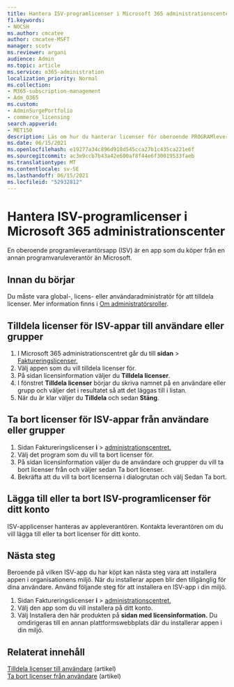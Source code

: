 ```yaml
---
title: Hantera ISV-programlicenser i Microsoft 365 administrationscenter
f1.keywords:
- NOCSH
ms.author: cmcatee
author: cmcatee-MSFT
manager: scotv
ms.reviewer: argani
audience: Admin
ms.topic: article
ms.service: o365-administration
localization_priority: Normal
ms.collection:
- M365-subscription-management
- Adm_O365
ms.custom:
- AdminSurgePortfolio
- commerce_licensing
search.appverid:
- MET150
description: Läs om hur du hanterar licenser för oberoende PROGRAMleverantörer (ISV) i Microsoft 365 administrationscentret.
ms.date: 06/15/2021
ms.openlocfilehash: e19277a34c896d918d545cca27b1c435ca221e6f
ms.sourcegitcommit: ac3e9ccb7b43a42e600af8f44e6f30019533faeb
ms.translationtype: MT
ms.contentlocale: sv-SE
ms.lasthandoff: 06/15/2021
ms.locfileid: "52932812"
---
```

# <a name="manage-isv-app-licenses-in-the-microsoft-365-admin-center"></a>Hantera ISV-programlicenser i Microsoft 365 administrationscenter

En oberoende programleverantörsapp (ISV) är en app som du köper från en annan programvaruleverantör än Microsoft.

## <a name="before-you-begin"></a>Innan du börjar

Du måste vara global-, licens- eller användaradministratör för att tilldela licenser. Mer information finns i [Om administratörsroller](../../admin/add-users/about-admin-roles.md).

## <a name="assign-isv-app-licenses-to-users-or-groups"></a>Tilldela licenser för ISV-appar till användare eller grupper

1. I Microsoft 365 administrationscentret går du till **sidan**  >  <a href="https://go.microsoft.com/fwlink/p/?linkid=842264" target="_blank">Faktureringslicenser.</a>
2. Välj appen som du vill tilldela licenser för.
3. På sidan licensinformation väljer du **Tilldela licenser**.
4. I fönstret **Tilldela licenser** börjar du skriva namnet på en användare eller grupp och väljer det i resultatet så att det läggas till i listan.
5. När du är klar väljer du **Tilldela** och sedan **Stäng**.

## <a name="unassign-isv-app-licenses-from-users-or-groups"></a>Ta bort licenser för ISV-appar från användare eller grupper

1. Sidan Faktureringslicenser **i**  >  <a href="https://go.microsoft.com/fwlink/p/?linkid=842264" target="_blank">administrationscentret.</a>
2. Välj det program som du vill ta bort licenser för.
3. På sidan licensinformation väljer du de användare och grupper du vill ta bort licenser från och väljer sedan Ta bort licenser.
4. Bekräfta att du vill ta bort licenserna i dialogrutan och välj Sedan Ta bort.

## <a name="add-or-remove-isv-app-licenses-for-your-account"></a>Lägga till eller ta bort ISV-programlicenser för ditt konto

ISV-applicenser hanteras av appleverantören. Kontakta leverantören om du vill lägga till eller ta bort licenser för ditt konto.

## <a name="next-steps"></a>Nästa steg

Beroende på vilken ISV-app du har köpt kan nästa steg vara att installera appen i organisationens miljö. När du installerar appen blir den tillgänglig för dina användare. Använd följande steg för att installera en ISV-app i din miljö.

1. Sidan Faktureringslicenser **i**  >  <a href="https://go.microsoft.com/fwlink/p/?linkid=842264" target="_blank">administrationscentret.</a>
2. Välj den app som du vill installera på ditt konto.
3. Välj Installera den här produkten på **sidan med licensinformation.** Du omdirigeras till en annan plattformswebbplats där du installerar appen i din miljö.

## <a name="related-content"></a>Relaterat innehåll

[Tilldela licenser till användare](../../admin/manage/assign-licenses-to-users.md) (artikel) \
[Ta bort licenser från användare](../../admin/manage/remove-licenses-from-users.md) (artikel)
